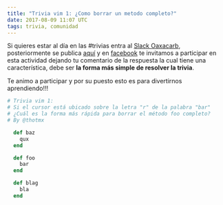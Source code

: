 ```yaml
---
title: "Trivia vim 1: ¿Como borrar un metodo completo?"
date: 2017-08-09 11:07 UTC
tags: trivia, comunidad
---
```


Si quieres estar al día en las #trivias entra al [Slack Oaxacarb](https://oaxacarb.herokuapp.com), posteriormente se publica [aquí](http://oaxacarb.org/posts/trivia-como-borrar-un-metodo-completo.html) y en [facebook](https://www.facebook.com/oaxacarb) te invitamos a participar en esta actividad dejando tu comentario de la respuesta la cual tiene una característica, debe ser **la forma más simple de resolver la trivia**.

Te animo a participar y por su puesto esto es para divertirnos aprendiendo!!!

~~~ruby
# Trivia vim 1:
# Si el cursor está ubicado sobre la letra "r" de la palabra "bar"
# ¿Cuál es la forma más rápida para borrar el método foo completo?
# By @thotmx

  def baz
    qux
  end

  def foo
    bar
  end

  def blag
    bla
  end
~~~
